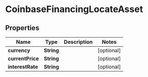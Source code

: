 
# CoinbaseFinancingLocateAsset

## Properties
Name | Type | Description | Notes
------------ | ------------- | ------------- | -------------
**currency** | **String** |  |  [optional]
**currentPrice** | **String** |  |  [optional]
**interestRate** | **String** |  |  [optional]



